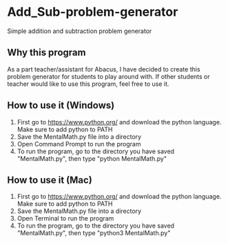 # Add_Sub-problem-generator
Simple addition and subtraction problem generator

## Why this program
As a part teacher/assistant for Abacus, I have decided to create this problem generator for students to play around with.
If other students or teacher would like to use this program, feel free to use it.

## How to use it (Windows)
1. First go to https://www.python.org/ and download the python language. Make sure to add python to PATH
2. Save the MentalMath.py file into a directory
3. Open Command Prompt to run the program
4. To run the program, go to the directory you have saved "MentalMath.py", then type "python MentalMath.py"

## How to use it (Mac)
1. First go to https://www.python.org/ and download the python language. Make sure to add python to PATH
2. Save the MentalMath.py file into a directory
3. Open Terminal to run the program
4. To run the program, go to the directory you have saved "MentalMath.py", then type "python3 MentalMath.py"
